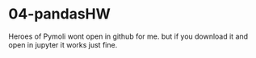 # 04-pandasHW
Heroes of Pymoli wont open in github for me. but if you download it and open in jupyter it works just fine.
